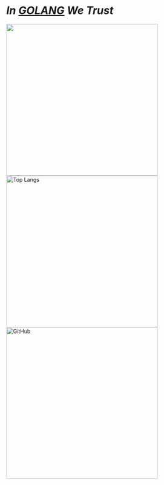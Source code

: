 # ***In [GOLANG](https://go.dev) We Trust***

<div>
<img src="https://golang.org/doc/gopher/fiveyears.jpg" width="400" />
</div>

<picture>
  <source media="(prefers-color-scheme: dark)" srcset="https://github-readme-stats.vercel.app/api/top-langs/?username=Tohrusky&langs_count=10&layout=compact&theme=dark" width="400" />
  <source media="(prefers-color-scheme: light)" srcset="https://github-readme-stats.vercel.app/api/top-langs/?username=Tohrusky&langs_count=10&layout=compact" width="400" />
  <img alt="Top Langs" src="https://github-readme-stats.vercel.app/api/top-langs/?username=Tohrusky&langs_count=10&layout=compact" width="400" />
</picture>

<div />

<picture>
  <source media="(prefers-color-scheme: dark)" srcset="https://github-readme-stats.vercel.app/api?username=Tohrusky&show_icons=true&include_all_commits=true&theme=dark" width="400" />
  <source media="(prefers-color-scheme: light)" srcset="https://github-readme-stats.vercel.app/api?username=Tohrusky&show_icons=true&include_all_commits=true" width="400" />
  <img alt="GitHub" src="https://github-readme-stats.vercel.app/api?username=Tohrusky&show_icons=true&include_all_commits=true" width="400" />
</picture>
